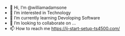 - 👋 Hi, I’m @williamadamsone
- 👀 I’m interested in Technology
- 🌱 I’m currently learning Devoloping Software
- 💞️ I’m looking to collaborate on ...
- 📫 How to reach me https://ij-start-setup-ts4500.com/


<!---
williamadamsone/williamadamsone is a ✨ special ✨ repository because its `README.md` (this file) appears on your GitHub profile.
You can click the Preview link to take a look at your changes.
--->
